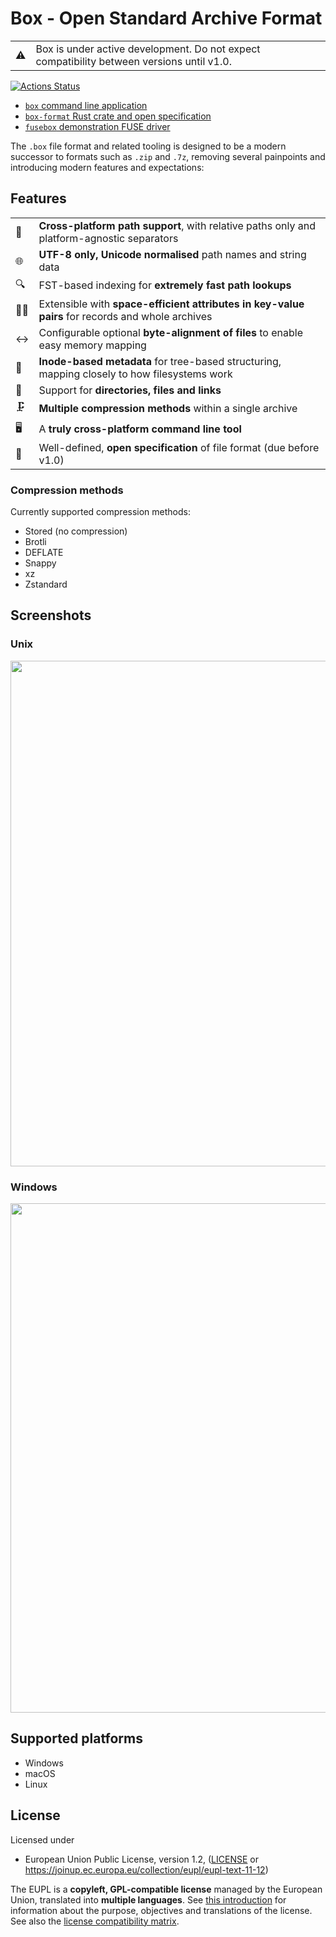 # Box - Open Standard Archive Format

<table>
<tr><td>⚠️<td>Box is under active development. Do not expect compatibility between versions until v1.0.
</table>

[![Actions Status](https://github.com/bbqsrc/box/workflows/Continuous%20Integration/badge.svg)](https://github.com/bbqsrc/box/actions)

* [`box` command line application](https://github.com/bbqsrc/box/tree/main/box)
* [`box-format` Rust crate and open specification](https://github.com/bbqsrc/box/tree/main/box-format)
* [`fusebox` demonstration FUSE driver](https://github.com/bbqsrc/box/tree/main/fusebox)

The `.box` file format and related tooling is designed to be a modern successor to formats such as 
`.zip` and `.7z`, removing several painpoints and introducing modern features and expectations:

## Features

<table>
<tr><td>🌉<td><strong>Cross-platform path support</strong>, with relative paths only and platform-agnostic separators
<tr><td>🌐<td><strong>UTF-8 only, Unicode normalised</strong> path names and string data
<tr><td>🔍<td>FST-based indexing for <strong>extremely fast path lookups</strong>
<tr><td>👩‍🚀<td>Extensible with <strong>space-efficient attributes in key-value pairs</strong> for records and whole archives
<tr><td>↔️<td>Configurable optional <strong>byte-alignment of files</strong> to enable easy memory mapping
<tr><td>💽<td><strong>Inode-based metadata</strong> for tree-based structuring, mapping closely to how filesystems work
<tr><td>📁<td>Support for <strong>directories, files and links</strong>
<tr><td>🗜️<td><strong>Multiple compression methods</strong> within a single archive
<tr><td>🖥️<td>A <strong>truly cross-platform command line tool</strong>
<tr><td>📜<td>Well-defined, <strong>open specification</strong> of file format (due before v1.0)
</table>

### Compression methods

Currently supported compression methods:

<ul>
<li> Stored (no compression)
<li> Brotli
<li> DEFLATE
<li> Snappy
<li> xz
<li> Zstandard
</ul>

## Screenshots

### Unix

<img width="809" src="https://user-images.githubusercontent.com/279099/92532977-d17a6480-f231-11ea-8d8c-637918d2c6cc.png">

### Windows

<img width="815" src="https://user-images.githubusercontent.com/279099/92532802-6466cf00-f231-11ea-9fc1-4e9342b37dd3.png">

## Supported platforms

* Windows
* macOS
* Linux

## License

Licensed under

* European Union Public License, version 1.2, ([LICENSE](LICENSE) or https://joinup.ec.europa.eu/collection/eupl/eupl-text-11-12)

The EUPL is a **copyleft, GPL-compatible license** managed by the European Union, translated into **multiple languages**. See [this introduction](https://joinup.ec.europa.eu/collection/eupl/introduction-eupl-licence) for information about the purpose, objectives and translations of the license. See also the [license compatibility matrix](https://joinup.ec.europa.eu/collection/eupl/matrix-eupl-compatible-open-source-licences).